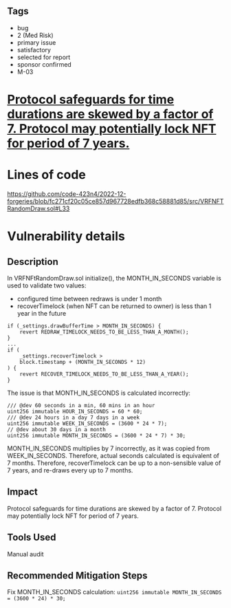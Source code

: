 ## Tags

- bug
- 2 (Med Risk)
- primary issue
- satisfactory
- selected for report
- sponsor confirmed
- M-03

# [Protocol safeguards for time durations are skewed by a factor of 7. Protocol may potentially lock NFT for period of 7 years.](https://github.com/code-423n4/2022-12-forgeries-findings/issues/273) 

# Lines of code

https://github.com/code-423n4/2022-12-forgeries/blob/fc271cf20c05ce857d967728edfb368c58881d85/src/VRFNFTRandomDraw.sol#L33


# Vulnerability details

## Description

In VRFNFtRandomDraw.sol initialize(), the MONTH_IN_SECONDS variable is used to validate two values:
- configured time between redraws is under 1 month
- recoverTimelock (when NFT can be returned to owner) is less than 1 year in the future

```
if (_settings.drawBufferTime > MONTH_IN_SECONDS) {
    revert REDRAW_TIMELOCK_NEEDS_TO_BE_LESS_THAN_A_MONTH();
}
...
if (
    _settings.recoverTimelock >
    block.timestamp + (MONTH_IN_SECONDS * 12)
) {
    revert RECOVER_TIMELOCK_NEEDS_TO_BE_LESS_THAN_A_YEAR();
}
```

The issue is that MONTH_IN_SECONDS is calculated incorrectly:
```
/// @dev 60 seconds in a min, 60 mins in an hour
uint256 immutable HOUR_IN_SECONDS = 60 * 60;
/// @dev 24 hours in a day 7 days in a week
uint256 immutable WEEK_IN_SECONDS = (3600 * 24 * 7);
// @dev about 30 days in a month
uint256 immutable MONTH_IN_SECONDS = (3600 * 24 * 7) * 30;
```

MONTH_IN_SECONDS multiplies by 7 incorrectly, as it was copied from WEEK_IN_SECONDS. Therefore, actual seconds calculated is equivalent of 7 months.
Therefore, recoverTimelock can be up to a non-sensible value of 7 years, and re-draws every up to 7 months. 

## Impact

Protocol safeguards for time durations are skewed by a factor of 7. Protocol may potentially lock NFT for period of 7 years.

## Tools Used

Manual audit

## Recommended Mitigation Steps

Fix MONTH_IN_SECONDS calculation:
`uint256 immutable MONTH_IN_SECONDS = (3600 * 24) * 30;`